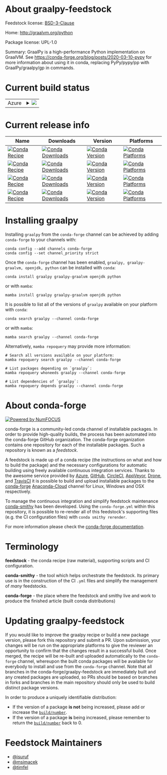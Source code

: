 About graalpy-feedstock
=======================

Feedstock license: [BSD-3-Clause](https://github.com/conda-forge/graalpy-feedstock/blob/main/LICENSE.txt)

Home: http://graalvm.org/python

Package license: UPL-1.0

Summary: GraalPy is a high-performance Python implementation on GraalVM. See https://conda-forge.org/blog/posts/2020-03-10-pypy for more information about using it in conda, replacing PyPy/pypy/pp with GraalPy/graalpy/gp in commands.


Current build status
====================


<table>
    
  <tr>
    <td>Azure</td>
    <td>
      <details>
        <summary>
          <a href="https://dev.azure.com/conda-forge/feedstock-builds/_build/latest?definitionId=18438&branchName=main">
            <img src="https://dev.azure.com/conda-forge/feedstock-builds/_apis/build/status/graalpy-feedstock?branchName=main">
          </a>
        </summary>
        <table>
          <thead><tr><th>Variant</th><th>Status</th></tr></thead>
          <tbody><tr>
              <td>linux_64</td>
              <td>
                <a href="https://dev.azure.com/conda-forge/feedstock-builds/_build/latest?definitionId=18438&branchName=main">
                  <img src="https://dev.azure.com/conda-forge/feedstock-builds/_apis/build/status/graalpy-feedstock?branchName=main&jobName=linux&configuration=linux%20linux_64_" alt="variant">
                </a>
              </td>
            </tr>
          </tbody>
        </table>
      </details>
    </td>
  </tr>
</table>

Current release info
====================

| Name | Downloads | Version | Platforms |
| --- | --- | --- | --- |
| [![Conda Recipe](https://img.shields.io/badge/recipe-graalpy-green.svg)](https://anaconda.org/conda-forge/graalpy) | [![Conda Downloads](https://img.shields.io/conda/dn/conda-forge/graalpy.svg)](https://anaconda.org/conda-forge/graalpy) | [![Conda Version](https://img.shields.io/conda/vn/conda-forge/graalpy.svg)](https://anaconda.org/conda-forge/graalpy) | [![Conda Platforms](https://img.shields.io/conda/pn/conda-forge/graalpy.svg)](https://anaconda.org/conda-forge/graalpy) |
| [![Conda Recipe](https://img.shields.io/badge/recipe-graalpy--graalvm-green.svg)](https://anaconda.org/conda-forge/graalpy-graalvm) | [![Conda Downloads](https://img.shields.io/conda/dn/conda-forge/graalpy-graalvm.svg)](https://anaconda.org/conda-forge/graalpy-graalvm) | [![Conda Version](https://img.shields.io/conda/vn/conda-forge/graalpy-graalvm.svg)](https://anaconda.org/conda-forge/graalpy-graalvm) | [![Conda Platforms](https://img.shields.io/conda/pn/conda-forge/graalpy-graalvm.svg)](https://anaconda.org/conda-forge/graalpy-graalvm) |
| [![Conda Recipe](https://img.shields.io/badge/recipe-openjdk-green.svg)](https://anaconda.org/conda-forge/openjdk) | [![Conda Downloads](https://img.shields.io/conda/dn/conda-forge/openjdk.svg)](https://anaconda.org/conda-forge/openjdk) | [![Conda Version](https://img.shields.io/conda/vn/conda-forge/openjdk.svg)](https://anaconda.org/conda-forge/openjdk) | [![Conda Platforms](https://img.shields.io/conda/pn/conda-forge/openjdk.svg)](https://anaconda.org/conda-forge/openjdk) |
| [![Conda Recipe](https://img.shields.io/badge/recipe-python-green.svg)](https://anaconda.org/conda-forge/python) | [![Conda Downloads](https://img.shields.io/conda/dn/conda-forge/python.svg)](https://anaconda.org/conda-forge/python) | [![Conda Version](https://img.shields.io/conda/vn/conda-forge/python.svg)](https://anaconda.org/conda-forge/python) | [![Conda Platforms](https://img.shields.io/conda/pn/conda-forge/python.svg)](https://anaconda.org/conda-forge/python) |

Installing graalpy
==================

Installing `graalpy` from the `conda-forge` channel can be achieved by adding `conda-forge` to your channels with:

```
conda config --add channels conda-forge
conda config --set channel_priority strict
```

Once the `conda-forge` channel has been enabled, `graalpy, graalpy-graalvm, openjdk, python` can be installed with `conda`:

```
conda install graalpy graalpy-graalvm openjdk python
```

or with `mamba`:

```
mamba install graalpy graalpy-graalvm openjdk python
```

It is possible to list all of the versions of `graalpy` available on your platform with `conda`:

```
conda search graalpy --channel conda-forge
```

or with `mamba`:

```
mamba search graalpy --channel conda-forge
```

Alternatively, `mamba repoquery` may provide more information:

```
# Search all versions available on your platform:
mamba repoquery search graalpy --channel conda-forge

# List packages depending on `graalpy`:
mamba repoquery whoneeds graalpy --channel conda-forge

# List dependencies of `graalpy`:
mamba repoquery depends graalpy --channel conda-forge
```


About conda-forge
=================

[![Powered by
NumFOCUS](https://img.shields.io/badge/powered%20by-NumFOCUS-orange.svg?style=flat&colorA=E1523D&colorB=007D8A)](https://numfocus.org)

conda-forge is a community-led conda channel of installable packages.
In order to provide high-quality builds, the process has been automated into the
conda-forge GitHub organization. The conda-forge organization contains one repository
for each of the installable packages. Such a repository is known as a *feedstock*.

A feedstock is made up of a conda recipe (the instructions on what and how to build
the package) and the necessary configurations for automatic building using freely
available continuous integration services. Thanks to the awesome service provided by
[Azure](https://azure.microsoft.com/en-us/services/devops/), [GitHub](https://github.com/),
[CircleCI](https://circleci.com/), [AppVeyor](https://www.appveyor.com/),
[Drone](https://cloud.drone.io/welcome), and [TravisCI](https://travis-ci.com/)
it is possible to build and upload installable packages to the
[conda-forge](https://anaconda.org/conda-forge) [Anaconda-Cloud](https://anaconda.org/)
channel for Linux, Windows and OSX respectively.

To manage the continuous integration and simplify feedstock maintenance
[conda-smithy](https://github.com/conda-forge/conda-smithy) has been developed.
Using the ``conda-forge.yml`` within this repository, it is possible to re-render all of
this feedstock's supporting files (e.g. the CI configuration files) with ``conda smithy rerender``.

For more information please check the [conda-forge documentation](https://conda-forge.org/docs/).

Terminology
===========

**feedstock** - the conda recipe (raw material), supporting scripts and CI configuration.

**conda-smithy** - the tool which helps orchestrate the feedstock.
                   Its primary use is in the construction of the CI ``.yml`` files
                   and simplify the management of *many* feedstocks.

**conda-forge** - the place where the feedstock and smithy live and work to
                  produce the finished article (built conda distributions)


Updating graalpy-feedstock
==========================

If you would like to improve the graalpy recipe or build a new
package version, please fork this repository and submit a PR. Upon submission,
your changes will be run on the appropriate platforms to give the reviewer an
opportunity to confirm that the changes result in a successful build. Once
merged, the recipe will be re-built and uploaded automatically to the
`conda-forge` channel, whereupon the built conda packages will be available for
everybody to install and use from the `conda-forge` channel.
Note that all branches in the conda-forge/graalpy-feedstock are
immediately built and any created packages are uploaded, so PRs should be based
on branches in forks and branches in the main repository should only be used to
build distinct package versions.

In order to produce a uniquely identifiable distribution:
 * If the version of a package **is not** being increased, please add or increase
   the [``build/number``](https://docs.conda.io/projects/conda-build/en/latest/resources/define-metadata.html#build-number-and-string).
 * If the version of a package **is** being increased, please remember to return
   the [``build/number``](https://docs.conda.io/projects/conda-build/en/latest/resources/define-metadata.html#build-number-and-string)
   back to 0.

Feedstock Maintainers
=====================

* [@isuruf](https://github.com/isuruf/)
* [@msimacek](https://github.com/msimacek/)
* [@timfel](https://github.com/timfel/)

